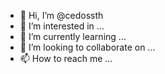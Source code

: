 - 👋 Hi, I’m @cedossth
- 👀 I’m interested in ...
- 🌱 I’m currently learning ...
- 💞️ I’m looking to collaborate on ...
- 📫 How to reach me ...

<!---
cedossth/cedossth is a ✨ special ✨ repository because its `README.md` (this file) appears on your GitHub profile.
You can click the Preview link to take a look at your changes.
--->
